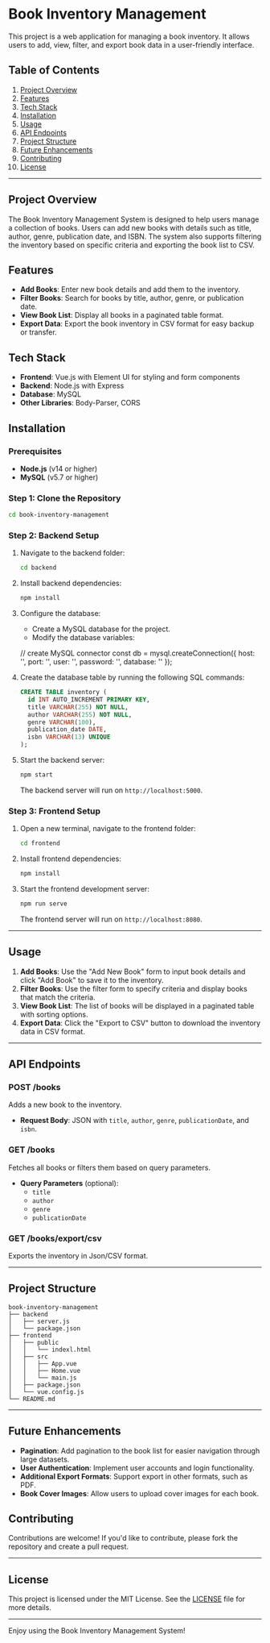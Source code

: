 
# Book Inventory Management

This project is a web application for managing a book inventory. It allows users to add, view, filter, and export book data in a user-friendly interface.

## Table of Contents

1. [Project Overview](#project-overview)
2. [Features](#features)
3. [Tech Stack](#tech-stack)
4. [Installation](#installation)
5. [Usage](#usage)
6. [API Endpoints](#api-endpoints)
7. [Project Structure](#project-structure)
8. [Future Enhancements](#future-enhancements)
9. [Contributing](#contributing)
10. [License](#license)

---

## Project Overview

The Book Inventory Management System is designed to help users manage a collection of books. Users can add new books with details such as title, author, genre, publication date, and ISBN. The system also supports filtering the inventory based on specific criteria and exporting the book list to CSV.

## Features

- **Add Books**: Enter new book details and add them to the inventory.
- **Filter Books**: Search for books by title, author, genre, or publication date.
- **View Book List**: Display all books in a paginated table format.
- **Export Data**: Export the book inventory in CSV format for easy backup or transfer.

## Tech Stack

- **Frontend**: Vue.js with Element UI for styling and form components
- **Backend**: Node.js with Express
- **Database**: MySQL
- **Other Libraries**: Body-Parser, CORS

## Installation

### Prerequisites

- **Node.js** (v14 or higher)
- **MySQL** (v5.7 or higher)

### Step 1: Clone the Repository

```bash
cd book-inventory-management
```

### Step 2: Backend Setup

1. Navigate to the backend folder:

   ```bash
   cd backend
   ```

2. Install backend dependencies:

   ```bash
   npm install
   ```

3. Configure the database:

   - Create a MySQL database for the project.
   - Modify the database variables:
        
    // create MySQL connector
    const db = mysql.createConnection({
      host: '',
      port: '',
      user: '',
      password: '',
      database: ''
    });

4. Create the database table by running the following SQL commands:

   ```sql
   CREATE TABLE inventory (
     id INT AUTO_INCREMENT PRIMARY KEY,
     title VARCHAR(255) NOT NULL,
     author VARCHAR(255) NOT NULL,
     genre VARCHAR(100),
     publication_date DATE,
     isbn VARCHAR(13) UNIQUE
   );
   ```

5. Start the backend server:

   ```bash
   npm start
   ```

   The backend server will run on `http://localhost:5000`.

### Step 3: Frontend Setup

1. Open a new terminal, navigate to the frontend folder:

   ```bash
   cd frontend
   ```

2. Install frontend dependencies:

   ```bash
   npm install
   ```

3. Start the frontend development server:

   ```bash
   npm run serve
   ```

   The frontend server will run on `http://localhost:8080`.

---

## Usage

1. **Add Books**: Use the "Add New Book" form to input book details and click "Add Book" to save it to the inventory.
2. **Filter Books**: Use the filter form to specify criteria and display books that match the criteria.
3. **View Book List**: The list of books will be displayed in a paginated table with sorting options.
4. **Export Data**: Click the "Export to CSV" button to download the inventory data in CSV format.

---

## API Endpoints

### **POST /books**

Adds a new book to the inventory.

- **Request Body**: JSON with `title`, `author`, `genre`, `publicationDate`, and `isbn`.

### **GET /books**

Fetches all books or filters them based on query parameters.

- **Query Parameters** (optional):
  - `title`
  - `author`
  - `genre`
  - `publicationDate`

### **GET /books/export/csv**

Exports the inventory in Json/CSV format.

---

## Project Structure

```plaintext
book-inventory-management
├── backend
│   ├── server.js
│   └── package.json
├── frontend
│   ├── public
│   │   └── indexl.html
│   ├── src
│   │   ├── App.vue
│   │   ├── Home.vue
│   │   └── main.js
│   ├── package.json
│   └── vue.config.js
└── README.md
```

---

## Future Enhancements

- **Pagination**: Add pagination to the book list for easier navigation through large datasets.
- **User Authentication**: Implement user accounts and login functionality.
- **Additional Export Formats**: Support export in other formats, such as PDF.
- **Book Cover Images**: Allow users to upload cover images for each book.

## Contributing

Contributions are welcome! If you'd like to contribute, please fork the repository and create a pull request.

---

## License

This project is licensed under the MIT License. See the [LICENSE](LICENSE) file for more details.

---

Enjoy using the Book Inventory Management System!
